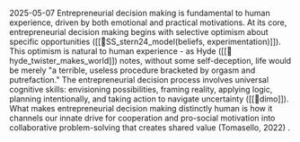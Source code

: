 2025-05-07
Entrepreneurial decision making is fundamental to human experience, driven by both emotional and practical motivations. At its core, entrepreneurial decision making begins with selective optimism about specific opportunities ([[📜SS_stern24_model(beliefs, experimentation)]]). This optimism is natural to human experience - as Hyde ([[📜hyde_twister_makes_world]]) notes, without some self-deception, life would be merely "a terrible, useless procedure bracketed by orgasm and putrefaction." The entrepreneurial decision process involves universal cognitive skills: envisioning possibilities, framing reality, applying logic, planning intentionally, and taking action to navigate uncertainty  ([[📜dimo]]). What makes entrepreneurial decision making distinctly human is how it channels our innate drive for cooperation and pro-social motivation into collaborative problem-solving that creates shared value (Tomasello, 2022) .